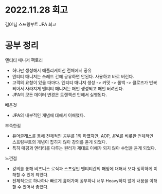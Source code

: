 # 2022.11.28 회고

김01님 스프링부트 JPA 회고

# 공부 정리
엔티티 매니저 팩토리
- 하나만 생성해서 애플리케이션 전체에서 공유
- 엔티티 매니저는 쓰레드 간에 공유하면 안된다. 사용하고 바로 버린다.
- 고객의 요청이 있을 때마다. 엔티티 매니저 생성 -> 커밋 -> 롤백 -> 클로즈가 반복되어서 사라지게 엔티티 매니저는 매번 생성되고 매번 버려진다.
- JPA의 모든 데이터 변경은 트랜잭션 안에서 실행된다.



배운것
- JPA의 내부적인 개념에 대해서 이해했다. 

부족한점
- 유어클래스를 통해 전체적인 공부를 1회 하였지만, AOP, JPA를 비롯한 전체적인 스프링부트의 개념이 잡히지 않아 강의를 듣게 되었다. 
- 특히 매핑과 엔티티를 다루는 원리가 제대로 이해가 되지 않아 수업을 듣게 되었다.

느낀점
- 강의를 통해 비즈니스 로직과 스프링빈 엔티티간의 매핑에 대해서 보다 정확하게 이해할 수 있게 되었다. 
- 전체적으로 하나하나 빠르게 훑어가며 공부하니 너무 Heavy하지 않게 내용을 이해할 수 있어서 좋았다.